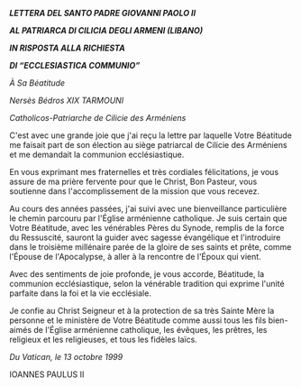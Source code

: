 ***LETTERA DEL SANTO PADRE GIOVANNI PAOLO II***

***AL PATRIARCA DI CILICIA DEGLI ARMENI (LIBANO)***

***IN RISPOSTA ALLA RICHIESTA***

***DI “ECCLESIASTICA COMMUNIO”***

*À Sa Béatitude*

*Nersès Bédros XIX TARMOUNI*

*Catholicos-Patriarche de Cilicie des Arméniens*

C'est avec une grande joie que j'ai reçu la lettre par laquelle Votre Béatitude me faisait part de son élection au siège patriarcal de Cilicie des Arméniens et me demandait la communion ecclésiastique.

En vous exprimant mes fraternelles et très cordiales félicitations, je vous assure de ma prière fervente pour que le Christ, Bon Pasteur, vous soutienne dans l'accomplissement de la mission que vous recevez.

Au cours des années passées, j'ai suivi avec une bienveillance particulière le chemin parcouru par l'Église arménienne catholique. Je suis certain que Votre Béatitude, avec les vénérables Pères du Synode, remplis de la force du Ressuscité, sauront la guider avec sagesse évangélique et l'introduire dans le troisième millénaire parée de la gloire de ses saints et prête, comme l'Épouse de l'Apocalypse, à aller à la rencontre de l'Époux qui vient.

Avec des sentiments de joie profonde, je vous accorde, Béatitude, la communion ecclésiastique, selon la vénérable tradition qui exprime l'unité parfaite dans la foi et la vie ecclésiale.

Je confie au Christ Seigneur et à la protection de sa très Sainte Mère la personne et le ministère de Votre Béatitude comme aussi tous les fils bien-aimés de l'Église arménienne catholique, les évêques, les prêtres, les religieux et les religieuses, et tous les fidèles laïcs.

*Du Vatican, le 13 octobre 1999*

IOANNES PAULUS II